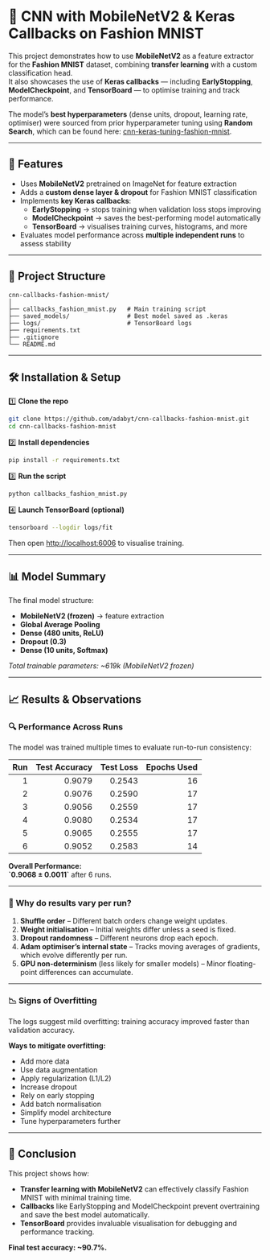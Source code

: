 # 👕 CNN with MobileNetV2 & Keras Callbacks on Fashion MNIST

This project demonstrates how to use **MobileNetV2** as a feature extractor for the **Fashion MNIST** dataset, combining **transfer learning** with a custom classification head.  
It also showcases the use of **Keras callbacks** — including **EarlyStopping**, **ModelCheckpoint**, and **TensorBoard** — to optimise training and track performance.

The model’s **best hyperparameters** (dense units, dropout, learning rate, optimiser) were sourced from prior hyperparameter tuning using **Random Search**, which can be found here: [cnn-keras-tuning-fashion-mnist](https://github.com/adabyt/cnn-keras-tuning-fashion-mnist).

---

## 🚀 Features
- Uses **MobileNetV2** pretrained on ImageNet for feature extraction  
- Adds a **custom dense layer & dropout** for Fashion MNIST classification  
- Implements **key Keras callbacks**:  
  - **EarlyStopping** → stops training when validation loss stops improving  
  - **ModelCheckpoint** → saves the best-performing model automatically  
  - **TensorBoard** → visualises training curves, histograms, and more  
- Evaluates model performance across **multiple independent runs** to assess stability

---

## 📂 Project Structure
```plaintext
cnn-callbacks-fashion-mnist/
│
├── callbacks_fashion_mnist.py   # Main training script
├── saved_models/                # Best model saved as .keras
├── logs/                        # TensorBoard logs
├── requirements.txt
├── .gitignore
└── README.md
```

---

## 🛠 Installation & Setup

1️⃣ **Clone the repo**
```bash
git clone https://github.com/adabyt/cnn-callbacks-fashion-mnist.git
cd cnn-callbacks-fashion-mnist
```

2️⃣ **Install dependencies**
```bash
pip install -r requirements.txt
```

3️⃣ **Run the script**
```bash
python callbacks_fashion_mnist.py
```

4️⃣ **Launch TensorBoard (optional)**
```bash
tensorboard --logdir logs/fit
```
Then open [http://localhost:6006](http://localhost:6006) to visualise training.

---

## 📊 Model Summary
The final model structure:

- **MobileNetV2 (frozen)** → feature extraction  
- **Global Average Pooling**  
- **Dense (480 units, ReLU)**  
- **Dropout (0.3)**  
- **Dense (10 units, Softmax)**  

_Total trainable parameters: ~619k (MobileNetV2 frozen)_

---

## 📈 Results & Observations

### 🔍 Performance Across Runs
The model was trained multiple times to evaluate run-to-run consistency:

| Run | Test Accuracy | Test Loss | Epochs Used |
|----:|--------------:|----------:|------------:|
|  1  | 0.9079        | 0.2543    | 16          |
|  2  | 0.9076        | 0.2590    | 17          |
|  3  | 0.9056        | 0.2559    | 17          |
|  4  | 0.9080        | 0.2534    | 17          |
|  5  | 0.9065        | 0.2555    | 17          |
|  6  | 0.9052        | 0.2583    | 14          |

**Overall Performance:**  
**\`0.9068 ± 0.0011\`** after 6 runs.

---

### 📌 Why do results vary per run?

1. **Shuffle order** – Different batch orders change weight updates.  
2. **Weight initialisation** – Initial weights differ unless a seed is fixed.  
3. **Dropout randomness** – Different neurons drop each epoch.  
4. **Adam optimiser’s internal state** – Tracks moving averages of gradients, which evolve differently per run.  
5. **GPU non-determinism** (less likely for smaller models) – Minor floating-point differences can accumulate.

---

### 📉 Signs of Overfitting
The logs suggest mild overfitting: training accuracy improved faster than validation accuracy.

**Ways to mitigate overfitting:**
- Add more data  
- Use data augmentation  
- Apply regularization (L1/L2)  
- Increase dropout  
- Rely on early stopping  
- Add batch normalisation  
- Simplify model architecture  
- Tune hyperparameters further  

---

## 🏁 Conclusion

This project shows how:
- **Transfer learning with MobileNetV2** can effectively classify Fashion MNIST with minimal training time.  
- **Callbacks** like EarlyStopping and ModelCheckpoint prevent overtraining and save the best model automatically.  
- **TensorBoard** provides invaluable visualisation for debugging and performance tracking.  

**Final test accuracy: ~90.7%.**
